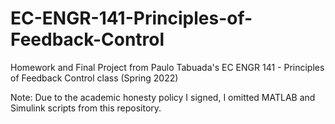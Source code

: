 # EC-ENGR-141-Principles-of-Feedback-Control
Homework and Final Project from Paulo Tabuada's EC ENGR 141 - Principles of Feedback Control class (Spring 2022)

Note: Due to the academic honesty policy I signed, I omitted MATLAB and Simulink scripts from this repository.
